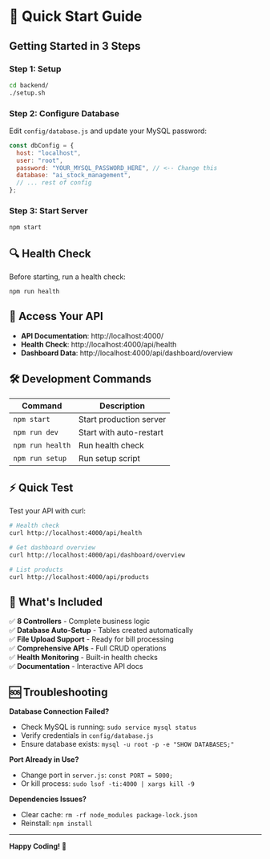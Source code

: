 # 🚀 Quick Start Guide

## Getting Started in 3 Steps

### Step 1: Setup

```bash
cd backend/
./setup.sh
```

### Step 2: Configure Database

Edit `config/database.js` and update your MySQL password:

```javascript
const dbConfig = {
  host: "localhost",
  user: "root",
  password: "YOUR_MYSQL_PASSWORD_HERE", // <-- Change this
  database: "ai_stock_management",
  // ... rest of config
};
```

### Step 3: Start Server

```bash
npm start
```

## 🔍 Health Check

Before starting, run a health check:

```bash
npm run health
```

## 📡 Access Your API

- **API Documentation**: http://localhost:4000/
- **Health Check**: http://localhost:4000/api/health
- **Dashboard Data**: http://localhost:4000/api/dashboard/overview

## 🛠️ Development Commands

| Command          | Description             |
| ---------------- | ----------------------- |
| `npm start`      | Start production server |
| `npm run dev`    | Start with auto-restart |
| `npm run health` | Run health check        |
| `npm run setup`  | Run setup script        |

## ⚡ Quick Test

Test your API with curl:

```bash
# Health check
curl http://localhost:4000/api/health

# Get dashboard overview
curl http://localhost:4000/api/dashboard/overview

# List products
curl http://localhost:4000/api/products
```

## 🎯 What's Included

✅ **8 Controllers** - Complete business logic  
✅ **Database Auto-Setup** - Tables created automatically  
✅ **File Upload Support** - Ready for bill processing  
✅ **Comprehensive APIs** - Full CRUD operations  
✅ **Health Monitoring** - Built-in health checks  
✅ **Documentation** - Interactive API docs

## 🆘 Troubleshooting

**Database Connection Failed?**

- Check MySQL is running: `sudo service mysql status`
- Verify credentials in `config/database.js`
- Ensure database exists: `mysql -u root -p -e "SHOW DATABASES;"`

**Port Already in Use?**

- Change port in `server.js`: `const PORT = 5000;`
- Or kill process: `sudo lsof -ti:4000 | xargs kill -9`

**Dependencies Issues?**

- Clear cache: `rm -rf node_modules package-lock.json`
- Reinstall: `npm install`

---

**Happy Coding! 🎉**
